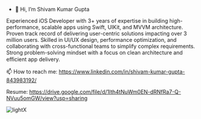 - 👋 Hi, I’m Shivam Kumar Gupta

Experienced iOS Developer with 3+ years of expertise in building high-performance, scalable apps using Swift, UIKit, and MVVM
architecture. Proven track record of delivering user-centric solutions impacting over 3 million users. Skilled in UI/UX design,
performance optimization, and collaborating with cross-functional teams to simplify complex requirements. Strong
problem-solving mindset with a focus on clean architecture and eﬃcient app delivery.

📫 How to reach me: https://www.linkedin.com/in/shivam-kumar-gupta-843983192/

Resume: https://drive.google.com/file/d/1Ith4tNuWm0EN-dRNfRa7-Q-NVuu5omGW/view?usp=sharing

<!---
shivamguptarksv/shivamguptarksv is a ✨ special ✨ repository because its `README.md` (this file) appears on your GitHub profile.
You can click the Preview link to take a look at your changes.
--->

![lightX](https://github.com/user-attachments/assets/41f91c3f-a329-43ae-9ae6-bd0e7cad3aa3)
